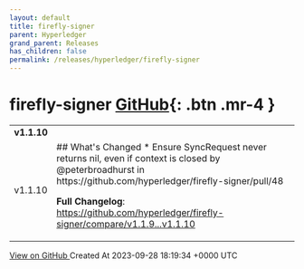 ```yaml
---
layout: default
title: firefly-signer
parent: Hyperledger
grand_parent: Releases
has_children: false
permalink: /releases/hyperledger/firefly-signer
---
```


# firefly-signer <span class="fs-3 right-align">[GitHub](https://github.com/hyperledger/firefly-signer){: .btn .mr-4 }</span>


<div>
    <table>
        <tr>
            <td colspan="2">
                <b>
                    v1.1.10
                </b>
            </td>
        </tr>
        <tr>
            <td>
                <span class="chip">
                    v1.1.10
                </span>
            </td>
            <td>
                ## What's Changed
* Ensure SyncRequest never returns nil, even if context is closed  by @peterbroadhurst in https://github.com/hyperledger/firefly-signer/pull/48


**Full Changelog**: https://github.com/hyperledger/firefly-signer/compare/v1.1.9...v1.1.10
            </td>
        </tr>
    </table>
    <a href="https://github.com/hyperledger/firefly-signer/releases/tag/v1.1.10" class=".btn">
        View on GitHub
    </a>
    <span class="right-align">
        Created At 2023-09-28 18:19:34 +0000 UTC
    </span>
</div>

